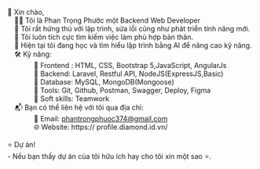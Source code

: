 
 👋 Xin chào,<br> 🤵‍♂ Tôi là Phan Trọng Phước một Backend Web Developer<br> 💞️ Tôi rất hứng thú với lập trình, sửa lỗi cũng như phát triển tính năng mới.<br> 👯 Tôi luôn tích cực tìm kiếm việc làm phù hợp bản thân.<br> 🌱 Hiện tại tôi đang học và tìm hiểu lập trình bằng AI để nâng cao kỹ năng.<br> 🛠️ Kỹ năng:<br>      📌 Frontend : HTML, CSS, Bootstrap 5,JavaScript, AngularJs<br>      📌 Backend: Laravel, Restful API, NodeJS(ExpressJS,Basic)<br>      📌 Database:  MySQL, MongoDB(Mongoose)<br>      📌 Tools: Git, Github, Postman, Swagger, Deploy, Figma<br>      📌 Soft skills: Teamwork<br> 📬 Bạn có thể liên hệ với tôi qua địa chỉ:<br>      📩 Email: phantrongphuoc374@gmail.com<br>      🌐 Website: https://	profile.diamond.id.vn/<br><br>⭐ Dự án!<br> - Nếu bạn thấy dự án của tôi hữu ích hay cho tôi xin một sao ⭐.



<!-- Proudly created with GPRM ( https://gprm.itsvg.in ) -->


<!--
**phuocptps31829/phuocptps31829** is a ✨ _special_ ✨ repository because its `README.md` (this file) appears on your GitHub profile.

Here are some ideas to get you started:

- 🔭 I’m currently working on ...
- 🌱 I’m currently learning ...
- 👯 I’m looking to collaborate on ...
- 🤔 I’m looking for help with ...
- 💬 Ask me about ...
- 📫 How to reach me: ...
- 😄 Pronouns: ...
- ⚡ Fun fact: ...
-->
